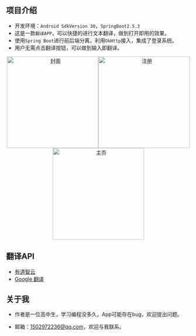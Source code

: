 ## 项目介绍

* 开发环境：```Android SdkVersion 30```，```SpringBoot2.5.3```
* 这是一款```翻译APP```，可以快捷的进行文本翻译，做到打开即用的效果。
* 使用``Spring Boot``进行前后端分离，利用```OkHttp```接入，集成了登录系统。
* 用户无需点击翻译按钮，可以做到输入即翻译。

<p align="middle">
<img src="https://luoyingmm.oss-cn-shanghai.aliyuncs.com/img/cover.jpg" alt="封面" width="250"/><img src="https://luoyingmm.oss-cn-shanghai.aliyuncs.com/img/Screenshot_20210726_235253.jpg" alt="注册" width="250"/><img src="https://luoyingmm.oss-cn-shanghai.aliyuncs.com/img/Screenshot_20210724_001329.jpg" alt="主页" width="250"/>
</p>



## 翻译API

* [有道智云](https://ai.youdao.com/)
* [Google 翻译](https://translate.google.cn/)

## 关于我

* 作者是一位高中生，学习编程没多久，App可能存在bug，欢迎提出问题。

* 邮箱：1502972236@qq.com，欢迎与我联系。



  

  

  




